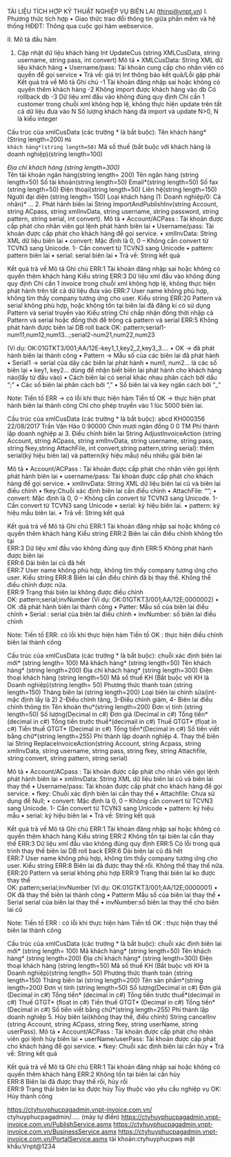 TÀI LIỆU TÍCH HỢP KỸ THUẬT 
NGHIỆP VỤ BIÊN LAI
 (thinp@vnpt.vn)
I.	Phương thức tích hợp
•	Giao thức trao đổi thông tin giữa phần mềm và hệ thống HĐĐT: Thông qua cuộc gọi hàm webservice.
 
II.	Mô tả đầu hàm
1.	Cập nhật dữ liệu khách hàng
Int  UpdateCus (string XMLCusData, string username, string pass, int convert)
Mô tả
•	XMLCusData: String XML dữ liệu khách hàng 
•	Username/pass: Tài khoản cung cấp cho nhân viên có quyền để gọi service
•	Trả về: giá trị Int  thông báo kết quả/Lỗi gặp phải
Kết quả trả về	Mô tả	Ghi chú
-1	Tài khoản đăng nhập sai hoặc không có quyền thêm khách hàng	
-2	Không import được khách hàng vào db	Có rollback db
-3	Dữ liệu xml đầu vào không đúng quy định	Chỉ cần 1 customer trong chuỗi xml không hợp lệ, không thực hiện update trên tất cả dữ liệu đưa vào
N	Số lượng khách hàng đã import và update	N>0, N là kiểu integer

Cấu trúc của xmlCusData (các trường * là bắt buộc):
<Customers>
<Customer>
<Name>Tên khách hàng*(String length=200)</Name>
<Code>Mã khách hàng*(string length=50)</Code>
<TaxCode>Mã số thuế (bắt buộc với khách hàng là doanh nghiệp)(string  length=100)</TaxCode>
<Address>Địa chỉ khách hàng (string length=300)</Address>
            <BankAccountName>Tên tài khoản ngân hàng(string length= 200) </BankAccountName>
<BankName>Tên ngân hàng (string length=50)</BankName>
<BankNumber>Số tài khoản(string length=50)</BankNumber>
<Email>Email*(string length=50)</Email>
<Fax>Số fax (string length=50)</Fax>
<Phone>Điện thoại(string length=50)</Phone>
<ContactPerson>Liên hệ(string length=150)</ContactPerson>
<RepresentPerson>Người đại diện (string length= 150)</RepresentPerson>
<CusType>Loại khách hàng (1: Doanh nghiệp/0: Cá nhân)*</CusType>
</Customer>
<Customer>...</Customer>
</Customers>
2.	Phát hành biên lai
String ImportAndPublishInv(string Account, string ACpass, string xmlInvData, string username, string password, string pattern, string serial, int convert).
Mô tả
•	Account/ACPass :  Tài khoản được cấp phát cho nhân viên gọi lệnh phát hành biên lai
•	Username/pass: Tài khoản được cấp phát cho khách hàng để gọi service.
•	xmlInvData: String XML dữ liệu biên lai
•	convert: Mặc định là 0, 0 – Không cần convert  từ TCVN3 sang Unicode. 1- Cần convert từ TCVN3 sang Unicode 
•	pattern: pattern biên lai
•	serial: serial biên lai
•	Trả về: String kết quả

Kết quả trả về	Mô tả	Ghi chú
ERR:1	Tài khoản đăng nhập sai hoặc không có quyền thêm khách hàng	Kiểu string
ERR:3	Dữ liệu xml đầu vào không đúng quy định	Chỉ cần 1 invoice trong chuỗi xml không hợp lệ, không thực hiện phát hành trên tất cả dữ liệu đưa vào
ERR:7	User name không phù hợp, không tìm thấy company tương ứng cho user.	Kiểu string
ERR:20
	Pattern và serial không phù hợp, hoặc không tồn tại biên lai đã đăng kí có sử dụng Pattern và serial truyền vào	Kiểu string
Chỉ chấp nhận đồng thời nhập cả Pattern và serial hoặc đồng thời để trống cả pattern và serial
ERR:5
	Không phát hành được biên lai	DB roll back
OK: pattern;serial1-num11,num12,num13…;serial2-num21,num22,num23

(Ví dụ:
OK:01GTKT3/001;AA/12E-key1_1,key2_2,key3_3….	•	OK → đã phát hành biên lai thành công
•	Pattern → Mẫu số của các biên lai đã phát hành
•	Serial1 → serial của dãy các biên lai phát hành 
•	num1, num2… là các số biên lai
•	key1, key2… dùng để nhận biết biên lai phát hành cho khách hàng nào(lấy từ đầu vào)	•  Cách biên lai có serial khác nhau phân cách bởi dấu “;”
•  Các số biên lai phân cách bởi “,”
•  Số biên lai và key ngăn cách bởi “_”


Note: 
Tiền tố ERR → có lỗi khi thực hiện hàm
Tiền tố OK → thực hiện phát hành biên lai thành công
Chỉ cho phép truyền vào 1 lúc 5000 biên lai.

Cấu trúc của xmlCusData (các trường * là bắt buộc):
<Invoices> 
 <Inv>
<key>abcd</key> <!--Key duy nhất ứng với từng biên lai. Theo trao đổi với các anh đây sẽ là mã 1 cửa-->
  <Invoice>
        <CusCode>KH000356</CusCode> <!--Mã ứng với người nộp tiền. -->
                        <ArisingDate>22/08/2017</ArisingDate> <!--Ngày nộp tiền-->
        <CusName>Trần Văn Hảo</CusName> <!--Tên người nộp tiền-->
        <Total>0</Total> <!--Chỉ cần có thẻ, không cần truyền giá trị. Total nên truyền luôngía trị số tiền nộp-->
        <Amount>90000</Amount> <!--Số tiền nộp-->
        <AmountInWords>Chín mươi ngàn đồng</AmountInWords> <!--Số tiền nộp bằng chữ-->
        <VATAmount>0</VATAmount> <!--Bắt buộc có thẻ. Để mặc định bằng 0-->
        <VATRate>0</VATRate><!--Bắt buộc có thẻ. Để mặc định bằng 0-->
        <CusAddress></CusAddress><!--Chỉ cần có thẻ, không cần truyền giá trị-->
       <PaymentMethod>TM</PaymentMethod> <!--Hình thức thanh toán-->
       <Extra>Phí thành lập doanh nghiệp</Extra><!--tên loại phí lệ phí hiển thị trên biên lai-->
        <Products><!--Bắt buộc có thẻ. -->
            <Product><!--Bắt buộc có thẻ. -->
              <Code></Code><!--Bắt buộc có thẻ. -->
              <ProdName></ProdName><!--Bắt buộc có thẻ. -->
              <ProdUnit>ai</ProdUnit><!--Bắt buộc có thẻ. -->
              <ProdQuantity></ProdQuantity><!--Bắt buộc có thẻ. -->
              <ProdPrice></ProdPrice><!--Bắt buộc có thẻ. -->
              <Total></Total><!--Bắt buộc có thẻ.-->
              <Amount></Amount><!--Bắt buộc có thẻ-->
            </Product>
        </Products>
  </Invoice>
</Inv>
</Invoices>
3.	Điều chỉnh biên lai
String AdjustInvoiceAction (string Account, string ACpass, string xmlInvData, string username, string pass, string fkey,string AttachFile, int convert,string pattern,string serial): thêm serial(ký hiệu biên lai) và pattern(ký hiệu mẫu) nếu nhiều giải biên lai

Mô tả
•	Account/ACPass :  Tài khoản được cấp phát cho nhân viên gọi lệnh phát hành biên lai
•	username/pass: Tài khoản được cấp phát cho khách hàng để gọi service.
•	xmlInvData: String XML dữ liệu biên lai cũ và biên lai điều chỉnh
•	fkey:Chuỗi xác định biên lai cần điều chỉnh
•	AttachFile: “”;
•	convert: Mặc định là 0, 0 – Không cần convert từ TCVN3 sang Unicode. 1- Cần convert từ TCVN3 sang Unicode 
•	serial: ký hiệu biên lai.
•	pattern: ký hiệu mẫu biên lai.
•	Trả về: String kết quả

Kết quả trả về	Mô tả	Ghi chú
ERR:1	Tài khoản đăng nhập sai hoặc không có quyền thêm khách hàng	Kiểu string
ERR:2	Biên lai cần điều chỉnh không tồn tại	
ERR:3	Dữ liệu xml đầu vào không đúng quy định	
ERR:5	Không phát hành được biên lai	
ERR:6	Dải biên lai cũ đã hết	
ERR:7	User name không phù hợp, không tìm thấy company tương ứng cho user.	Kiểu string
ERR:8	Biên lai cần điều chỉnh đã bị thay thế. Không thể điều chỉnh được nữa.	
ERR:9
	Trạng thái biên lai không được điều chỉnh	
OK: pattern;serial;invNumber
(Ví dụ:
OK:01GTKT3/001;AA/12E;0000002)	•	OK :đã phát hành biên lai thành công
•	Patter: Mẫu số của biên lai điều chỉnh 
•	Serial : serial của biên lai điều chỉnh 
•	invNumber: số biên lai điều chỉnh 	

Note: 
Tiền tố ERR: có lỗi khi thực hiện hàm
Tiền tố OK : thực hiện điều chỉnh biên lai thành công

Cấu trúc của xmlCusData (các trường * là bắt buộc):
<AdjustInv>
<key>chuỗi xác định biên lai mới* (string length= 100)</key >
<CusCode>Mã khách hàng* (string length=50) </CusCode>
<CusName>Tên khách hàng* (string length=200)</CusName>
<CusAddress>Địa chỉ khách hàng* (string length=300)</CusAddress>
<CusPhone>Điện thoại khách hàng (string length=50) </CusPhone>
<CusTaxCode>Mã số thuế KH (Bắt buộc với KH là Doanh nghiệp)(string length= 50) </CusTaxCode>
<PaymentMethod>Phương thức thanh toán (string length=150) </PaymentMethod>
<KindOfService>Tháng biên lai (string length=200) </KindOfService>
<Type>Loại biên lai chỉnh sửa(int-mặc định lấy là 2)  2-Điều chỉnh tăng, 3-Điều chỉnh giảm, 4- Biên lai điều chỉnh thông tin</Type>
<Products>
<Product>
<ProdName>Tên khoản thu*(string length=200)</ProdName>
<ProdUnit>Đơn vị tính (string length=50) </ProdUnit>
<ProdQuantity>Số lượng(Decimal in c#)</ProdQuantity>
<ProdPrice>Đơn giá (Decimal in c#)</ProdPrice>
<Amount>Tổng tiền*  (decimal in c#)</Amount>
</Product>
</Products>
<Total>Tổng tiền trước thuế*(decimail in c#)</Total>
<VATRate>Thuế GTGT* (float in c#)</VATRate>
<VATAmount>Tiền thuế GTGT* (Decimal in c#)</VATAmount>
<Amount>Tổng tiền*(Decimal in c#)</Amount>
<AmountInWords>Số tiền viết bằng chữ*(string length=255)</AmountInWords>
       <Extra>Phí thành lập doanh nghiệp</Extra><!--tên loại phí lệ phí hiển thị trên biên lai-->
</AdjustInv>
4.	Thay thế biên lai
String ReplaceInvoiceAction(string Account, string Acpass, string xmlInvData, string username, string pass, string fkey, string Attachfile, string convert, string pattern, string serial)

Mô tả
•	Account/ACpass :  Tài khoản được cấp phát cho nhân viên gọi lệnh phát hành biên lai
•	xmlInvData: String XML dữ liệu biên lai cũ và biên lai thay thế
•	Username/pass: Tài khoản được cấp phát cho khách hàng để gọi service.
•	fkey: Chuỗi xác định biên lai cần thay thế
•	 Attachfile: Chưa sử dụng để Null;
•	convert: Mặc định là 0, 0 – Không cần convert từ TCVN3 sang Unicode. 1- Cần convert từ TCVN3 sang Unicode
•	pattern: ký hiệu mẫu 
•	serial: ký hiệu biên lai
•	Trả về: String kết quả

Kết quả trả về	Mô tả	Ghi chú
ERR:1	Tài khoản đăng nhập sai hoặc không có quyền thêm khách hàng	Kiểu string
ERR:2	Không tồn tại biên lai cần thay thế	
ERR:3	Dữ liệu xml đầu vào không đúng quy định	
ERR:5	Có lỗi trong quá trình thay thế biên lai	DB roll back
ERR:6	Dải biên lai cũ đã hết	
ERR:7	User name không phù hợp, không tìm thấy company tương ứng cho user.	Kiểu string
ERR:8	Biên lai đã được thay thế rồi. Không thể thay thế nữa.	
ERR:20
	Pattern và serial không phù hợp	
ERR:9
	Trạng thái biên lai ko được thay thế	
OK: pattern;serial;invNumber
(Ví dụ:
OK:01GTKT3/001;AA/12E;0000001)	•	OK  đã thay thế biên lai thành công
•	Patterm  Mẫu số của biên lai thay thế
•	Serial  serial của biên lai thay thế 
•	invNumber:số biên lai thay thế cho biên lai cũ
	

Note: 
Tiền tố ERR : có lỗi khi thực hiện hàm
Tiền tố OK : thực hiện thay thế biên lai thành công

Cấu trúc của xmlCusData (các trường * là bắt buộc):
<ReplaceInv>
<key>chuỗi xác định biên lai mới* (string length= 100)</key >
<CusCode>Mã khách hàng* (string length=50) </CusCode>
<CusName>Tên khách hàng* (string length=200)</CusName>
<CusAddress>Địa chỉ khách hàng* (string length=300)</CusAddress>
<CusPhone>Điện thoại khách hàng (string length=50) </CusPhone>
<CusTaxCode>Mã số thuế KH (Bắt buộc với KH là Doanh nghiệp)(string length= 50) </CusTaxCode>
<PaymentMethod>Phương thức thanh toán (string length=150) </PaymentMethod>
<KindOfService>Tháng biên lai (string length=200) </KindOfService>
<Products>
<Product>
<ProdName>Tên sản phẩm*(string length=200)</ProdName>
<ProdUnit>Đơn vị tính (string length=50) </ProdUnit>
<ProdQuantity>Số lượng(Decimal in c#)</ProdQuantity>
<ProdPrice>Đơn giá (Decimal in c#)</ProdPrice>
<Amount>Tổng tiền*  (decimal in c#)</Amount>
</Product>
</Products>
<Total>Tổng tiền trước thuế*(decimail in c#)</Total>
<VATRate>Thuế GTGT* (float in c#)</VATRate>
<VATAmount>Tiền thuế GTGT* (Decimal in c#)</VATAmount>
<Amount>Tổng tiền*(Decimal in c#)</Amount>
<AmountInWords>Số tiền viết bằng chữ*(string length=255)</AmountInWords>
       <Extra>Phí thành lập doanh nghiệp</Extra><!--tên loại phí lệ phí hiển thị trên biên lai--></ReplaceInv>
5.	Hủy biên lai(không thay thế, điều chỉnh)
String cancelInv (string Account, string ACpass, string fkey, string userName, string userPass).
Mô tả
•	Account/ACPass :  Tài khoản được cấp phát cho nhân viên gọi lệnh hủy biên lai
•	userName/userPass: Tài khoản được cấp phát cho khách hàng để gọi service.
•	fkey: Chuỗi xác định biên lai cần hủy
•	Trả về: String kết quả

Kết quả trả về	Mô tả	Ghi chú
ERR:1	Tài khoản đăng nhập sai hoặc không có quyền thêm khách hàng	
ERR:2	Không tồn tại biên lai cần hủy	
ERR:8	Biên lai đã được thay thế rồi, hủy rồi	
ERR:9
	Trạng thái biên lai ko được hủy	Tùy thuộc vào yêu cầu nghiệp vụ
OK:
	Hủy thành công	


https://ctyhuyphucpagadmin.vnpt-invoice.com.vn/
ctyhuyphucpagadmin/..... (mày tự điền)
https://ctyhuyphucpagadmin.vnpt-invoice.com.vn/PublishService.asmx
https://ctyhuyphucpagadmin.vnpt-invoice.com.vn/BusinessService.asmx
https://ctyhuyphucpagadmin.vnpt-invoice.com.vn/PortalService.asmx
tài khoản:ctyhuyphucpws
mật khẩu:Vnpt@1234

